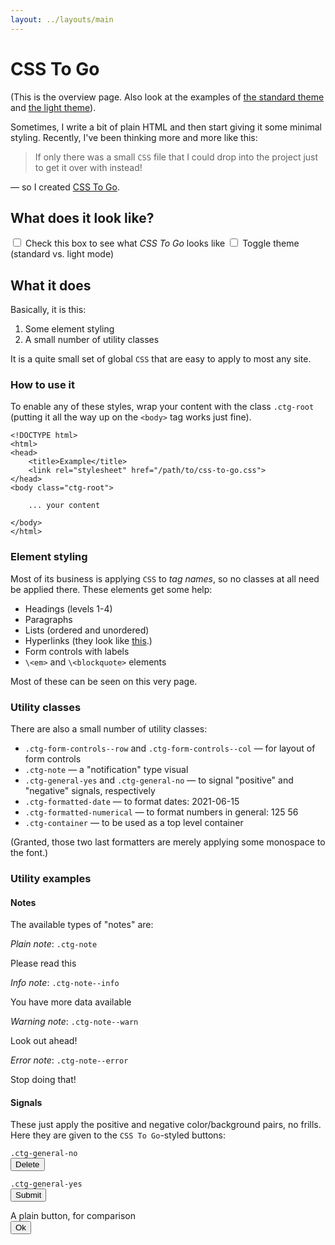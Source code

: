 ```yaml
---
layout: ../layouts/main
---
```


# CSS To Go

(This is the overview page. Also look at the examples of [the standard theme](/theme-dark/) and [the light theme](/theme-light/)).

Sometimes, I write a bit of plain HTML and then start giving it some minimal
styling. Recently, I've been thinking more and more like this:

> If only there was a small `CSS` file that I could drop into the
> project just to get it over with instead!

&mdash; so I created [CSS To Go](https://github.com/npup/css-to-go).

## What does it look like?

<div class=".ctg-form-controls--col">

<label>
    <input type="checkbox" onclick="document.body.classList.toggle('ctg-root')">
    Check this box to see what <em>CSS To Go</em> looks like
</label>

<label>
    <input type="checkbox" onclick="document.body.classList.toggle('ctg-theme--light')">
    Toggle theme (standard vs. light mode)
</label>

</div>


## What it does

Basically, it is this:

1. Some element styling
2. A small number of utility classes

It is a quite small set of global `CSS` that are easy to apply to most any site.

### How to use it

To enable any of these styles, wrap your content with the class `.ctg-root` (putting it all the way up on the `<body>` tag works just fine).

    <!DOCTYPE html>
    <html>
    <head>
        <title>Example</title>
        <link rel="stylesheet" href="/path/to/css-to-go.css">
    </head>
    <body class="ctg-root">

        ... your content

    </body>
    </html>


### Element styling

Most of its business is applying `CSS` to <em>tag names</em>, so no classes at
all need be applied there. These elements get some help:

- Headings (levels 1-4)
- Paragraphs
- Lists (ordered and unordered)
- Hyperlinks (they look like [this](https://example.com/).)
- Form controls with labels
- `\<em>` and `\<blockquote>` elements

Most of these can be seen on this very page.

### Utility classes

There are also a small number of utility classes:

- `.ctg-form-controls--row` and `.ctg-form-controls--col` &mdash; for layout of form controls
- `.ctg-note` &mdash; a "notification" type visual
- `.ctg-general-yes` and `.ctg-general-no` &mdash; to signal "positive" and "negative" signals, respectively
- `.ctg-formatted-date` &mdash; to format dates: <span class="ctg-formatted-date">2021-06-15</span>
- `.ctg-formatted-numerical` &mdash; to format numbers in general: <span class="ctg-formatted-numerical">125 56</span>
- `.ctg-container` &mdash; to be used as a top level container

(Granted, those two last formatters are merely applying some monospace to the font.)

### Utility examples

#### Notes

The available types of "notes" are:

_Plain note_: `.ctg-note`

<div class="ctg-note">
    Please read this
</div>

_Info note_: `.ctg-note--info`

<div class="ctg-note--info">
    You have more data available
</div>

_Warning note_: `.ctg-note--warn`

<div class="ctg-note--warn">
    Look out ahead!
</div>

_Error note_: `.ctg-note--error`

<div class="ctg-note--error">
    Stop doing that!
</div>

#### Signals

These just apply the positive and negative color/background pairs, no frills.
Here they are given to the `CSS To Go`-styled buttons:

`.ctg-general-no`  
<button type="button" class="ctg-general-no">Delete</button>

`.ctg-general-yes`  
<button type="button" class="ctg-general-yes">Submit</button>

A plain button, for comparison  
<button type="button">Ok</button>
